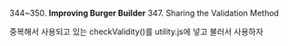 344~350. **Improving Burger Builder**
347. Sharing the Validation Method

중복해서 사용되고 있는 checkValidity()를 utility.js에 넣고 불러서 사용하자

